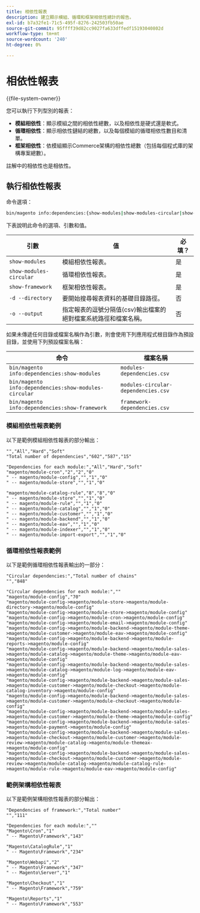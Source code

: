```yaml
---
title: 相依性報表
description: 建立顯示模組、循環和框架相依性總計的報告。
exl-id: b7a32fe1-71c5-495f-8276-242503fb50ae
source-git-commit: 95ffff39d82cc9027fa633dffedf15193040802d
workflow-type: tm+mt
source-wordcount: '240'
ht-degree: 0%

---
```


# 相依性報表

{{file-system-owner}}

您可以執行下列型別的報表：

- **模組相依性**：顯示模組之間的相依性總數，以及相依性是硬式還是軟式。
- **循環相依性**：顯示相依性鏈結的總數，以及每個模組的循環相依性數目和清單。
- **框架相依性**：依模組顯示Commerce架構的相依性總數（包括每個程式庫的架構專案總數）。

註解中的相依性也是相依性。

## 執行相依性報表

命令選項：

```bash
bin/magento info:dependencies:{show-modules|show-modules-circular|show-framework} [-d|--directory="<path>"] [-o|--output="<path and filename"]
```

下表說明此命令的選項、引數和值。

| 引數 | 值 | 必填？ |
| ----------------------- | -------------------------------------------------------------------------------------------------------------------- | --------- |
| `show-modules` | 模組相依性報表。 | 是 |
| `show-modules-circular` | 循環相依性報表。 | 是 |
| `show-framework` | 框架相依性報表。 | 是 |
| `-d --directory` | 要開始搜尋報表資料的基礎目錄路徑。 | 否 |
| `-o --output` | 指定報表的逗號分隔值(csv)輸出檔案的絕對檔案系統路徑和檔案名稱。 | 否 |

如果未傳遞任何目錄或檔案名稱作為引數，則會使用下列應用程式根目錄作為預設目錄，並使用下列預設檔案名稱：

| 命令 | 檔案名稱 |
| ----------------------------------------------------- | ----------------------------------- |
| `bin/magento info:dependencies:show-modules` | `modules-dependencies.csv` |
| `bin/magento info:dependencies:show-modules-circular` | `modules-circular-dependencies.csv` |
| `bin/magento info:dependencies:show-framework` | `framework-dependencies.csv` |

### 模組相依性報表範例

以下是範例模組相依性報表的部分輸出：

```terminal
"","All","Hard","Soft"
"Total number of dependencies","602","587","15"

"Dependencies for each module:","All","Hard","Soft"
"magento/module-cron","2","2","0"
" -- magento/module-config","","1","0"
" -- magento/module-store","","1","0"

"magento/module-catalog-rule","8","8","0"
" -- magento/module-store","","1","0"
" -- magento/module-rule","","1","0"
" -- magento/module-catalog","","1","0"
" -- magento/module-customer","","1","0"
" -- magento/module-backend","","1","0"
" -- magento/module-eav","","1","0"
" -- magento/module-indexer","","1","0"
" -- magento/module-import-export","","1","0"
```

### 循環相依性報表範例

以下是範例循環相依性報表輸出的一部分：

```terminal
"Circular dependencies:","Total number of chains"
"","848"

"Circular dependencies for each module:",""
"magento/module-config","70"
"magento/module-config->magento/module-store->magento/module-directory->magento/module-config"
"magento/module-config->magento/module-store->magento/module-config"
"magento/module-config->magento/module-cron->magento/module-config"
"magento/module-config->magento/module-email->magento/module-config"
"magento/module-config->magento/module-backend->magento/module-theme->magento/module-customer->magento/module-eav->magento/module-config"
"magento/module-config->magento/module-backend->magento/module-reports->magento/module-config"
"magento/module-config->magento/module-backend->magento/module-sales->magento/module-catalog->magento/module-theme->magento/module-eav->magento/module-config"
"magento/module-config->magento/module-backend->magento/module-sales->magento/module-catalog->magento/module-log->magento/module-eav->magento/module-config"
"magento/module-config->magento/module-backend->magento/module-sales->magento/module-customer->magento/module-checkout->magento/module-catalog-inventory->magento/module-config"
"magento/module-config->magento/module-backend->magento/module-sales->magento/module-customer->magento/module-checkout->magento/module-config"
"magento/module-config->magento/module-backend->magento/module-sales->magento/module-customer->magento/module-theme->magento/module-config"
"magento/module-config->magento/module-backend->magento/module-sales->magento/module-payment->magento/module-config"
"magento/module-config->magento/module-backend->magento/module-sales->magento/module-checkout->magento/module-customer->magento/module-review->magento/module-catalog->magento/module-themeax->magento/module-config"
"magento/module-config->magento/module-backend->magento/module-sales->magento/module-checkout->magento/module-customer->magento/module-review->magento/module-catalog->magento/module-catalog-rule->magento/module-rule->magento/module-eav->magento/module-config"
```

### 範例架構相依性報表

以下是範例架構相依性報表的部分輸出：

```terminal
"Dependencies of framework:","Total number"
"","111"

"Dependencies for each module:",""
"Magento\Cron","1"
" -- Magento\Framework","143"

"Magento\CatalogRule","1"
" -- Magento\Framework","234"

"Magento\Webapi","2"
" -- Magento\Framework","347"
" -- Magento\Server","1"

"Magento\Checkout","1"
" -- Magento\Framework","759"

"Magento\Reports","1"
" -- Magento\Framework","553"
```
